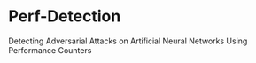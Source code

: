 # Perf-Detection
Detecting Adversarial Attacks on Artificial Neural Networks Using Performance Counters
